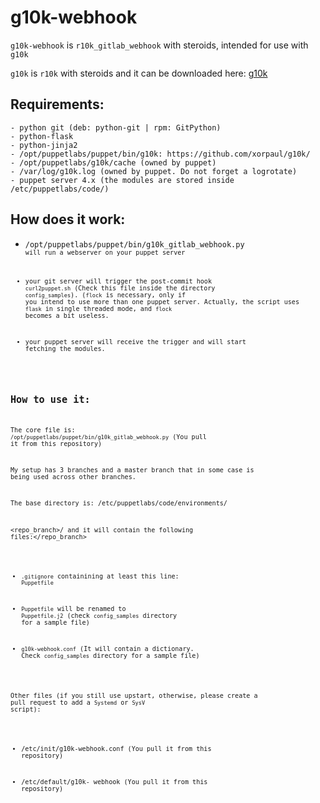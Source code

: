 # g10k-webhook

`g10k-webhook` is `r10k_gitlab_webhook` with steroids, intended for use with `g10k`

`g10k` is `r10k` with steroids and it can be downloaded here: [g10k](https://github.com/xorpaul/g10k)

## Requirements:

```
- python git (deb: python-git | rpm: GitPython)
- python-flask
- python-jinja2
- /opt/puppetlabs/puppet/bin/g10k: https://github.com/xorpaul/g10k/
- /opt/puppetlabs/g10k/cache (owned by puppet)
- /var/log/g10k.log (owned by puppet. Do not forget a logrotate)
- puppet server 4.x (the modules are stored inside /etc/puppetlabs/code/)
```

## How does it work:

- <code>/opt/puppetlabs/puppet/bin/g10k_gitlab_webhook.py<code> will run a webserver on your puppet server

- your git server will trigger the post-commit hook <code>curl2puppet.sh</code> (Check this file inside the directory <code>config_samples</code>). (<code>flock</code> is necessary, only if you intend to use more than one puppet server. Actually, the script uses <code>flask</code> in single threaded mode, and <code>flock</code> becomes a bit useless.

- your puppet server will receive the trigger and will start fetching the modules.

## How to use it:

The core file is: `/opt/puppetlabs/puppet/bin/g10k_gitlab_webhook.py` (You pull it from this repository)

My setup has 3 branches and a master branch that in some case is being used across other branches.

The base directory is: /etc/puppetlabs/code/environments/

<repo_branch\>/ and it will contain the following files:</repo_branch\>

- `.gitignore` containining at least this line: `Puppetfile`

- `Puppetfile` will be renamed to `Puppetfile.j2` (check `config_samples` directory for a sample file)

- `g10k-webhook.conf` (It will contain a dictionary. Check `config_samples` directory for a sample file)

Other files (if you still use upstart, otherwise, please create a pull request to add a `Systemd` or `SysV` script):

- /etc/init/g10k-webhook.conf (You pull it from this repository)

- /etc/default/g10k- webhook (You pull it from this repository)

